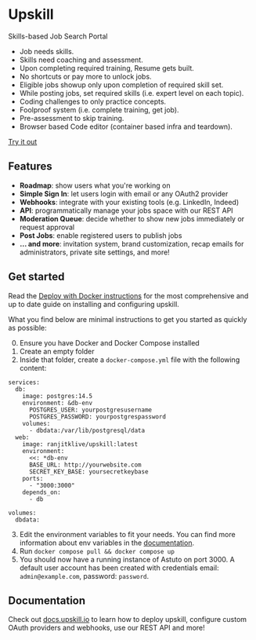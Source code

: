 # Upskill
Skills-based Job Search Portal

- Job needs skills. 
- Skills need coaching and assessment.  
- Upon completing required training, Resume gets built. 
- No shortcuts or pay more to unlock jobs. 
- Eligible jobs showup only upon completion of required skill set. 
- While posting jobs, set required skills (i.e. expert level on each topic). 
- Coding challenges to only practice concepts. 
- Foolproof system (i.e. complete training, get job). 
- Pre-assessment to skip training. 
- Browser based Code editor (container based infra and teardown).

[Try it out](https://feedback.upskill.io)

## Features

- **Roadmap**: show users what you're working on
- **Simple Sign In**: let users login with email or any OAuth2 provider
- **Webhooks**: integrate with your existing tools (e.g. LinkedIn, Indeed)
- **API**: programmatically manage your jobs space with our REST API
- **Moderation Queue**: decide whether to show new jobs immediately or request approval
- **Post Jobs**: enable registered users to publish jobs
- **... and more**: invitation system, brand customization, recap emails for administrators, private site settings, and more!

## Get started

Read the [Deploy with Docker instructions](https://docs.upskill.io/deploy-docker) for the most comprehensive and up to date guide on installing and configuring upskill.

What you find below are minimal instructions to get you started as quickly as possible:

0. Ensure you have Docker and Docker Compose installed
1. Create an empty folder
2. Inside that folder, create a `docker-compose.yml` file with the following content:
```
services:
  db:
    image: postgres:14.5
    environment: &db-env
      POSTGRES_USER: yourpostgresusername
      POSTGRES_PASSWORD: yourpostgrespassword
    volumes:
      - dbdata:/var/lib/postgresql/data
  web:
    image: ranjitklive/upskill:latest
    environment:
      <<: *db-env
      BASE_URL: http://yourwebsite.com
      SECRET_KEY_BASE: yoursecretkeybase
    ports:
      - "3000:3000"
    depends_on:
      - db
    
volumes:
  dbdata:
```
3. Edit the environment variables to fit your needs. You can find more information about env variables in the [documentation](https://docs.upskill.io/deploy-docker/#2-edit-environment-variables).
4. Run `docker compose pull && docker compose up`
5. You should now have a running instance of Astuto on port 3000. A default user account has been created with credentials email: `admin@example.com`, password: `password`.

## Documentation

Check out [docs.upskill.io](https://docs.upskill.io/) to learn how to deploy upskill, configure custom OAuth providers and webhooks, use our REST API and more!


